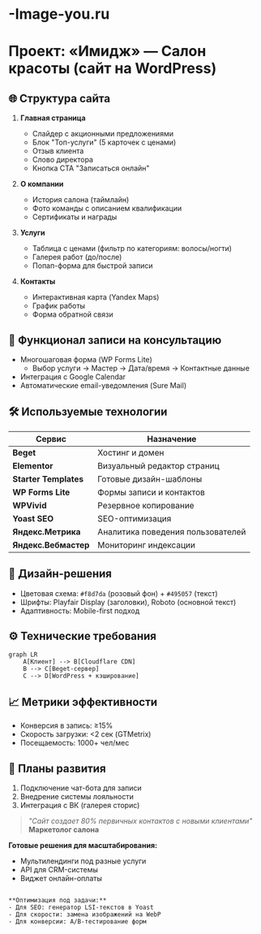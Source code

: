 # -Image-you.ru
# Проект: «Имидж» — Салон красоты (сайт на WordPress)
## 🌐 **Структура сайта**
1. **Главная страница**  
   - Слайдер с акционными предложениями  
   - Блок "Топ-услуги" (5 карточек с ценами)
   - Отзыв клиента
   - Слово директора
   - Кнопка CTA "Записаться онлайн" 

2. **О компании**  
   - История салона (таймлайн)  
   - Фото команды с описанием квалификации  
   - Сертификаты и награды  

3. **Услуги**  
   - Таблица с ценами (фильтр по категориям: волосы/ногти)  
   - Галерея работ (до/после)  
   - Попап-форма для быстрой записи  

4. **Контакты**  
   - Интерактивная карта (Yandex Maps)  
   - График работы  
   - Форма обратной связи  

## 📝 **Функционал записи на консультацию**
- Многошаговая форма (WP Forms Lite)  
  - Выбор услуги → Мастер → Дата/время → Контактные данные  
- Интеграция с Google Calendar  
- Автоматические email-уведомления (Sure Mail)  

## 🛠 **Используемые технологии**
| Сервис               | Назначение                          |
|----------------------|-------------------------------------|
| **Beget**            | Хостинг и домен                     |
| **Elementor**        | Визуальный редактор страниц         |
| **Starter Templates**| Готовые дизайн-шаблоны              |
| **WP Forms Lite**    | Формы записи и контактов            |
| **WPVivid**          | Резервное копирование               |
| **Yoast SEO**        | SEO-оптимизация                     |
| **Яндекс.Метрика**   | Аналитика поведения пользователей   |
| **Яндекс.Вебмастер** | Мониторинг индексации               |

## 🎨 **Дизайн-решения**
- Цветовая схема: `#f8d7da` (розовый фон) + `#495057` (текст)  
- Шрифты: Playfair Display (заголовки), Roboto (основной текст)  
- Адаптивность: Mobile-first подход  

## ⚙️ **Технические требования**
```mermaid
graph LR
    A[Клиент] --> B[Cloudflare CDN]
    B --> C[Beget-сервер]
    C --> D[WordPress + кэширование]
```

## 📈 **Метрики эффективности**
- Конверсия в запись: ≥15%  
- Скорость загрузки: <2 сек (GTMetrix)  
- Посещаемость: 1000+ чел/мес  

## 🔄 **Планы развития**
1. Подключение чат-бота для записи  
2. Внедрение системы лояльности  
3. Интеграция с ВК (галерея сторис)  

> *"Сайт создает 80% первичных контактов с новыми клиентами"*  
> **Маркетолог салона**  

**Готовые решения для масштабирования:**  
- Мультилендинги под разные услуги  
- API для CRM-системы  
- Виджет онлайн-оплаты  
``` 

**Оптимизация под задачи:**  
- Для SEO: генератор LSI-текстов в Yoast  
- Для скорости: замена изображений на WebP  
- Для конверсии: A/B-тестирование форм  

